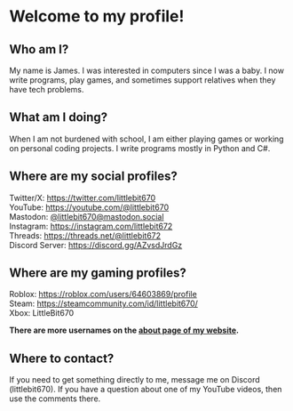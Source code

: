 # Welcome to my profile!

## Who am I?
My name is James. I was interested in computers since I was a baby. I now write programs, play games, and sometimes support relatives when they have tech problems.
## What am I doing?
When I am not burdened with school, I am either playing games or working on personal coding projects.
I write programs mostly in Python and C#.
## Where are my social profiles?
Twitter/X: https://twitter.com/littlebit670  
YouTube: https://youtube.com/@littlebit670<br/>
Mastodon: [@littlebit670@mastodon.social](https://mastodon.social/@littlebit670) <br/>
Instagram: https://instagram.com/littlebit672<br/>
Threads: https://threads.net/@littlebit672<br/>
Discord Server: https://discord.gg/AZvsdJrdGz 
## Where are my gaming profiles?
Roblox: https://roblox.com/users/64603869/profile  
Steam: https://steamcommunity.com/id/littlebit670/  
Xbox: LittleBit670  

**There are more usernames on the [about page of my website](https://begoodintech.com/aboutme.html).**
## Where to contact?
If you need to get something directly to me, message me on Discord (littlebit670). If you have a question about one of my YouTube videos, then use the comments there.
